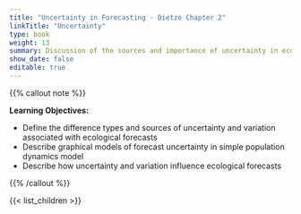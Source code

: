 ```yaml
---
title: "Uncertainty in Forecasting - Dietze Chapter 2"
linkTitle: "Uncertainty"
type: book
weight: 13
summary: Discussion of the sources and importance of uncertainty in ecological forecasting
show_date: false
editable: true
---
```


{{% callout note %}}

**Learning Objectives:**
* Define the difference types and sources of uncertainty and variation associated with ecological forecasts
* Describe graphical models of forecast uncertainty in simple population dynamics model
* Describe how uncertainty and variation influence ecological forecasts

{{% /callout %}}

{{< list_children >}}

